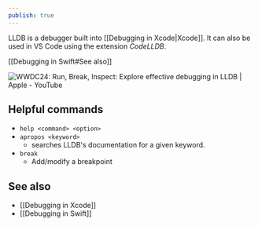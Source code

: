 ```yaml
---
publish: true
---
```

LLDB is a debugger built into [[Debugging in Xcode|Xcode]]. It can also be used in VS Code using the extension *CodeLLDB*. 

[[Debugging in Swift#See also]]

![WWDC24: Run, Break, Inspect: Explore effective debugging in LLDB | Apple - YouTube](https://www.youtube.com/watch?v=PsW3RQN9R_Q)

## Helpful commands
- `help <command> <option>`
- `apropos <keyword>`
	- searches LLDB's documentation for a given keyword.
- `break`
	- Add/modify a breakpoint


## See also
- [[Debugging in Xcode]]
- [[Debugging in Swift]] 